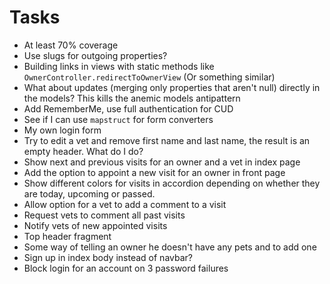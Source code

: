 # Tasks
* At least 70% coverage
* Use slugs for outgoing properties?
* Building links in views with static methods like `OwnerController.redirectToOwnerView` (Or something similar)
* What about updates (merging only properties that aren't null) directly in the models? This kills the anemic models antipattern
* Add RememberMe, use full authentication for CUD
* See if I can use `mapstruct` for form converters
* My own login form
* Try to edit a vet and remove first name and last name, the result is an empty header. What do I do?
* Show next and previous visits for an owner and a vet in index page
* Add the option to appoint a new visit for an owner in front page
* Show different colors for visits in accordion depending on whether they are today, upcoming or passed.
* Allow option for a vet to add a comment to a visit
* Request vets to comment all past visits
* Notify vets of new appointed visits
* Top header fragment
* Some way of telling an owner he doesn't have any pets and to add one
* Sign up in index body instead of navbar?
* Block login for an account on 3 password failures
